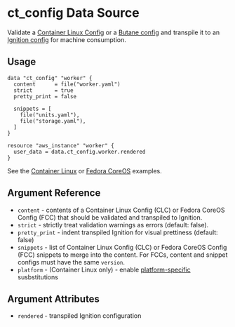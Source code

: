 # ct_config Data Source

Validate a [Container Linux Config](https://github.com/coreos/container-linux-config-transpiler/blob/master/doc/configuration.md) or a [Butane config](https://coreos.github.io/butane/specs/) and transpile it to an [Ignition config](https://coreos.github.io/ignition/) for machine consumption.

## Usage

```hcl
data "ct_config" "worker" {
  content      = file("worker.yaml")
  strict       = true
  pretty_print = false

  snippets = [
    file("units.yaml"),
    file("storage.yaml"),
  ]
}

resource "aws_instance" "worker" {
  user_data = data.ct_config.worker.rendered
}
```

See the [Container Linux](examples/container-linux.tf) or [Fedora CoreOS](examples/fedora-coreos.tf) examples.

## Argument Reference

* `content` - contents of a Container Linux Config (CLC) or Fedora CoreOS Config (FCC) that should be validated and transpiled to Ignition.
* `strict` - strictly treat validation warnings as errors (default: false).
* `pretty_print` - indent transpiled Ignition for visual prettiness (default: false)
* `snippets` - list of Container Linux Config (CLC) or Fedora CoreOS Config (FCC) snippets to merge into the content. For FCCs, content and snippet configs must have the same `version`.
* `platform` - (Container Linux only) - enable [platform-specific](https://github.com/coreos/container-linux-config-transpiler/blob/master/config/platform/platform.go) susbstitutions

## Argument Attributes

* `rendered` - transpiled Ignition configuration


